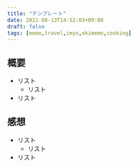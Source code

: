 ```yaml
---
title: "テンプレート"
date: 2022-08-13T14:52:03+09:00
draft: false
tags: [memo,travel,imys,ekimemo,cooking]
---
```


## 概要
- リスト
  - リスト
- リスト

## 感想

- リスト
  - リスト
- リスト

